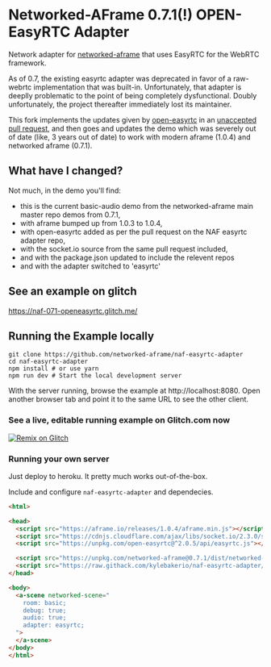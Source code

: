 # Networked-AFrame 0.7.1(!) OPEN-EasyRTC Adapter

Network adapter for [networked-aframe](https://github.com/networked-aframe/networked-aframe) that uses EasyRTC for the WebRTC framework.

As of 0.7, the existing easyrtc adapter was deprecated in favor of a raw-webrtc implementation that was built-in. Unfortunately, that adapter is deeplly problematic to the point of being completely dysfunctional. Doubly unfortunately, the project thereafter immediately lost its maintainer.

This fork implements the updates given by [open-easyrtc](https://github.com/open-easyrtc/naf-easyrtc-adapter/tree/open-easyrtc) in an [unaccepted pull request](https://github.com/networked-aframe/naf-easyrtc-adapter/pull/2), and then goes and updates the demo which was severely out of date (like, 3 years out of date) to work with modern aframe (1.0.4) and networked aframe (0.7.1).

## What have I changed?

Not much, in the demo you'll find:

- this is the current basic-audio demo from the networked-aframe main master repo demos from 0.7.1,
- with aframe bumped up from 1.0.3 to 1.0.4,
- with open-easyrtc added as per the pull request on the NAF easyrtc adapter repo,
- with the socket.io source from the same pull request included,
- and with the package.json updated to include the relevent repos
- and with the adapter switched to 'easyrtc'

## See an example on glitch

https://naf-071-openeasyrtc.glitch.me/

## Running the Example locally

```
git clone https://github.com/networked-aframe/naf-easyrtc-adapter
cd naf-easyrtc-adapter
npm install # or use yarn
npm run dev # Start the local development server
```

With the server running, browse the example at http://localhost:8080. Open another browser tab and point it to the same URL to see the other client.

### See a live, editable running example on Glitch.com now

[![Remix on Glitch](https://cdn.glitch.com/2703baf2-b643-4da7-ab91-7ee2a2d00b5b%2Fremix-button.svg)](https://glitch.com/edit/#!/naf-071-openeasyrtc-clean)

### Running your own server

Just deploy to heroku. It pretty much works out-of-the-box.

Include and configure `naf-easyrtc-adapter` and dependecies.

```html
<html>

<head>
  <script src="https://aframe.io/releases/1.0.4/aframe.min.js"></script>
  <script src="https://cdnjs.cloudflare.com/ajax/libs/socket.io/2.3.0/socket.io.slim.js"></script>
  <script src="https://unpkg.com/open-easyrtc@^2.0.5/api/easyrtc.js"></script>

  <script src="https://unpkg.com/networked-aframe@0.7.1/dist/networked-aframe.js"></script>  
  <script src="https://raw.githack.com/kylebakerio/naf-easyrtc-adapter/master/dist/naf-easyrtc-adapter.js"></script>
</head>

<body>
  <a-scene networked-scene="
    room: basic;
    debug: true;
    audio: true;
    adapter: easyrtc;
  ">
  </a-scene>
</body>
</html>
```
